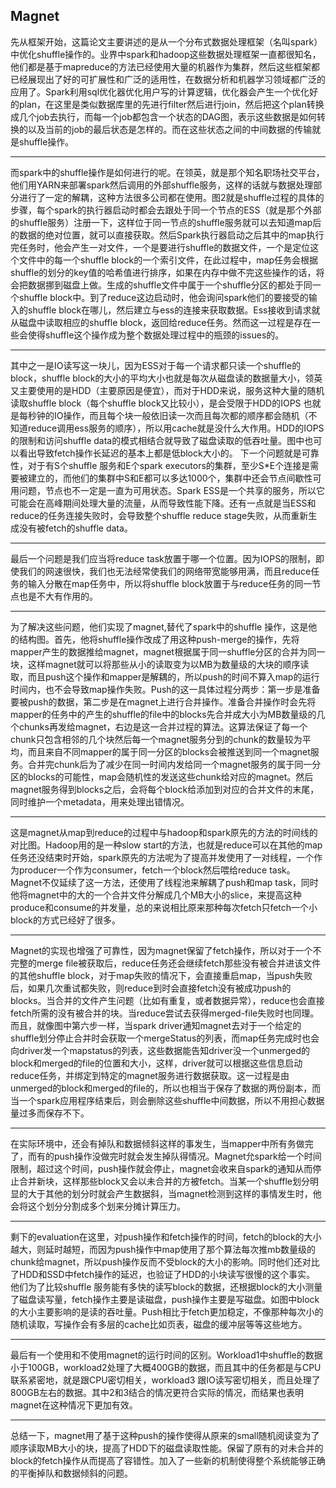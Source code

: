 ## Magnet
先从框架开始，这篇论文主要讲述的是从一个分布式数据处理框架（名叫spark）中优化shuffle操作的。业界中spark和hadoop这些数据处理框架一直都很知名，他们都是基于mapreduce的方法已经使用大量的机器作为集群，然后这些框架都已经展现出了好的可扩展性和广泛的适用性，在数据分析和机器学习领域都广泛的应用了。Spark利用sql优化器优化用户写的计算逻辑，优化器会产生一个优化好的plan，在这里是类似数据库里的先进行filter然后进行join，然后把这个plan转换成几个job去执行，而每一个job都包含一个状态的DAG图，表示这些数据是如何转换的以及当前的job的最后状态是怎样的。而在这些状态之间的中间数据的传输就是shuffle操作。
***
而spark中的shuffle操作是如何进行的呢。在领英，就是那个知名职场社交平台，他们用YARN来部署spark然后调用的外部shuffle服务，这样的话就与数据处理部分进行了一定的解耦，这种方法很多公司都在使用。图2就是shuffle过程的具体的步骤，每个spark的执行器启动时都会去跟处于同一个节点的ESS（就是那个外部的shuffle服务）注册一下，这样位于同一节点的shuffle服务就可以去知道map后的数据的绝对位置，就可以直接获取。然后Spark执行器启动之后其中的map执行完任务时，他会产生一对文件，一个是要进行shuffle的数据文件，一个是定位这个文件中的每一个shuffle block的一个索引文件，在此过程中，map任务会根据shuffle的划分的key值的哈希值进行排序，如果在内存中做不完这些操作的话，将会把数据挪到磁盘上做。生成的shuffle文件中属于一个shuffle分区的都处于同一个shuffle block中。到了reduce这边启动时，他会询问spark他们的要接受的输入的shuffle block在哪儿，然后建立与ess的连接来获取数据。Ess接收到请求就从磁盘中读取相应的shuffle block，返回给reduce任务。然而这一过程是存在一些会使得shuffle这个操作成为整个数据处理过程中的瓶颈的issues的。
***
其中之一是IO读写这一块儿，因为ESS对于每一个请求都只读一个shuffle的block，shuffle block的大小的平均大小也就是每次从磁盘读的数据量大小，领英又主要使用的是HDD（主要原因是便宜），而对于HDD来说，服务这种大量的随机读取shuffle block（每个shuffle block又比较小），是会受限于HDD的IOPS 也就是每秒钟的IO操作，而且每个块一般依旧读一次而且每次都的顺序都会随机（不知道reduce调用ess服务的顺序），所以用cache就是没什么大作用。HDD的IOPS的限制和访问shuffle data的模式相结合就导致了磁盘读取的低吞吐量。图中也可以看出导致fetch操作长延迟的基本上都是低block大小的。
下一个问题就是可靠性，对于有S个shuffle 服务和E个spark executors的集群，至少S*E个连接是需要被建立的，而他们的集群中S和E都可以多达1000个，集群中还会节点间歇性可用问题，节点也不一定是一直为可用状态。Spark ESS是一个共享的服务，所以它可能会在高峰期间处理大量的流量，从而导致性能下降。还有一点就是当ESS和reduce的任务连接失败时，会导致整个shuffle reduce stage失败，从而重新生成没有被fetch的shuffle data。
***
最后一个问题是我们应当将reduce task放置于哪一个位置。因为IOPS的限制，即使我们的网速很快，我们也无法经常使我们的网络带宽能够用满，而且reduce任务的输入分散在map任务中，所以将shuffle block放置于与reduce任务的同一节点也是不大有作用的。
***
为了解决这些问题，他们实现了magnet,替代了spark中的shuffle 操作，这是他的结构图。首先，他将shuffle操作改成了用这种push-merge的操作，先将mapper产生的数据推给magnet，magnet根据属于同一shuffle分区的合并为同一块，这样magnet就可以将那些从小的读取变为以MB为数量级的大块的顺序读取，而且push这个操作和mapper是解耦的，所以push的时间不算入map的运行时间内，也不会导致map操作失败。Push的这一具体过程分两步：第一步是准备要被push的数据，第二步是在magnet上进行合并操作。准备合并操作时会先将mapper的任务中的产生的shuffle的file中的blocks先合并成大小为MB数量级的几个chunks再发给magnet，右边是这一合并过程的算法。这算法保证了每一个chunk只包含相邻的几个块然后每一个magnet服务分到的chunk的数量较为平均，而且来自不同mapper的属于同一分区的blocks会被推送到同一个magnet服务。合并完chunk后为了减少在同一时间内发给同一个magnet服务的属于同一分区的blocks的可能性，map会随机性的发送这些chunk给对应的magnet。然后magnet服务得到blocks之后，会将每个block给添加到对应的合并文件的末尾，同时维护一个metadata，用来处理出错情况。
***
这是magnet从map到reduce的过程中与hadoop和spark原先的方法的时间线的对比图。Hadoop用的是一种slow start的方法，也就是reduce可以在其他的map任务还没结束时开始，spark原先的方法呢为了提高并发使用了一对线程，一个作为producer一个作为consumer，fetch一个block然后喂给reduce task。Magnet不仅延续了这一方法，还使用了线程池来解耦了push和map task，同时他将magnet中的大的一个合并文件分解成几个MB大小的slice，来提高这种produce和consume的并发量，总的来说相比原来那种每次fetch只fetch一个小block的方式已经好了很多。
***
Magnet的实现也增强了可靠性，因为magnet保留了fetch操作，所以对于一个不完整的merge file被获取后，reduce任务还会继续fetch那些没有被合并进该文件的其他shuffle block，对于map失败的情况下，会直接重启map，当push失败后，如果几次重试都失败，则reduce到时会直接fetch没有被成功push的blocks。当合并的文件产生问题（比如有重复，或者数据异常），reduce也会直接fetch所需的没有被合并的块。当reduce尝试去获得merged-file失败时也同理。而且，就像图中第六步一样，当spark driver通知magnet去对于一个给定的shuffle划分停止合并时会获取一个mergeStatus的列表，而map任务完成时也会向driver发一个mapstatus的列表，这些数据能告知driver没一个unmerged的block和merged的file的位置和大小，这样，driver就可以根据这些信息启动reduce任务，并绑定到特定的magnet服务进行数据获取。这一过程是由unmerged的block和merged的file的，所以也相当于保存了数据的两份副本，而当一个spark应用程序结束后，则会删除这些shuffle中间数据，所以不用担心数据量过多而保存不下。
***
在实际环境中，还会有掉队和数据倾斜这样的事发生，当mapper中所有务做完了，而有的push操作没做完时就会发生掉队得情况。Magnet允spark给一个时间限制，超过这个时间，push操作就会停止，magnet会收来自spark的通知从而停止合并新块，这样那些block又会以未合并的方被fetch。当某一个shuffle划分明显的大于其他的划分时就会产生数据斜，当magnet检测到这样的事情发生时，他会将这个划分分割成多个划来分摊计算压力。
***
剩下的evaluation在这里，对push操作和fetch操作的时间，fetch的block的大小越大，则延时越短，而因为push操作中map使用了那个算法每次推mb数量级的chunk给magnet，所以push操作反而不受block的大小的影响。同时他们还对比了HDD和SSD中fetch操作的延迟，也验证了HDD的小块读写很慢的这个事实。
他们为了比较shuffle 服务能有多快的读写block的数据，还根据block的大小测量了磁盘读写量，fetch操作主要是读磁盘，push操作主要是写磁盘。如图中block的大小主要影响的是读的吞吐量。Push相比于fetch更加稳定，不像那种每次小的随机读取，写操作会有多层的cache比如页表，磁盘的缓冲层等等这些地方。
***
最后有一个使用和不使用magnet的运行时间的区别。Workload1中shuffle的数据小于100GB，workload2处理了大概400GB的数据，而且其中的任务都是与CPU联系紧密地，就是跟CPU密切相关，workload3 跟IO读写密切相关，而且处理了800GB左右的数据。其中2和3结合的情况更符合实际的情况，而结果也表明magnet在这种情况下更加有效。
***
总结一下，magnet用了基于这种push的操作使得从原来的small随机阅读变为了顺序读取MB大小的块，提高了HDD下的磁盘读取性能。保留了原有的对未合并的block的fetch操作从而提高了容错性。加入了一些新的机制使得整个系统能够正确的平衡掉队和数据倾斜的问题。